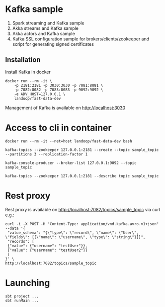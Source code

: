 # Kafka sample
1. Spark streaming and Kafka sample
2. Akka streams and Kafka sample 
3. Akka actors and Kafka sample
4. Kafka SSL configuration sample for brokers/clients/zookeeper and script for generating signed certificates

## Installation
Install Kafka in docker

    docker run --rm -it \
	    -p 2181:2181 -p 3030:3030 -p 7081:8081 \
	    -p 7082:8082 -p 7083:8083 -p 9092:9092 \
	    -e ADV_HOST=127.0.0.1 \
	    landoop/fast-data-dev

Management of Kafka is available on <http://localhost:3030>

# Access to cli in container
    
    docker run --rm -it --net=host landoop/fast-data-dev bash
    
    kafka-topics --zookeeper 127.0.0.1:2181 --create --topic sample_topic --partitions 3 --replication-factor 1
    
    kafka-console-producer --broker-list 127.0.0.1:9092 --topic sample_topic
    
    kafka-topics --zookeeper 127.0.0.1:2181 --describe topic sample_topic

# Rest proxy

Rest proxy is available on <http://localhost:7082/topics/sample_topic> via curl e.g.:

    curl -i -X POST -H "Content-Type: application/vnd.kafka.avro.v1+json" --data '{
     "value_schema": "{\"type\": \"record\", \"name\": \"User\", \"fields\": [{\"name\": \"username\", \"type\": \"string\"}]}",
     "records": [
     {"value": {"username": "testUser"}},
     {"value": {"username": "testUser2"}}
     ]
    }' \
    http://localhost:7082/topics/sample_topic

# Launching 

    sbt project ...
    sbt runMain ...